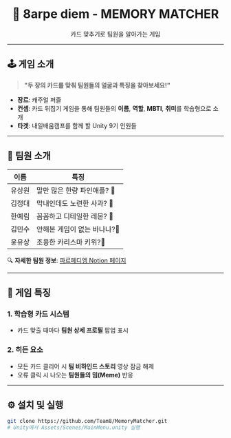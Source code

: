<div align="center">
  
  <h1>👥 8arpe diem - MEMORY MATCHER</h1>
  <p>카드 맞추기로 팀원을 알아가는 게임</p>
 
</div>

---

## 🕹️ **게임 소개**
> **"두 장의 카드를 맞춰 팀원들의 얼굴과 특징을 찾아보세요!"**  
- **장르**: 캐주얼 퍼즐  
- **컨셉**: 카드 뒤집기 게임을 통해 팀원들의 **이름**, **역할**, **MBTI**, **취미**를 학습형으로 소개  
- **타겟**: 내일배움캠프를 함께 할 Unity 9기 인원들 

---

## 👋 **팀원 소개**
 | 이름 | 특징 |  
|------|------|  
| 유상원 | 말만 많은 한량 파인애플? 🍍|  
| 김정대 |  막내인데도 노련한 사과? 🍎|  
| 한예림 |  꼼꼼하고 디테일한 레몬? 🍋|   
| 김민수 | 안해본 게임이 없는 바나나?🍌|
| 윤유상 |  조용한 카리스마 키위?🥝|

🔍 **자세한 팀원 정보**: [파르페디엠 Notion 페이지](https://www.notion.so/teamsparta/8-1cb2dc3ef514806fba6be023c2759b36)  

---

## 🎯 **게임 특징**
### 1. **학습형 카드 시스템**
- 카드 맞출 때마다 **팀원 상세 프로필** 팝업 표시  

### 2. **히든 요소**
- 모든 카드 클리어 시 **팀 비하인드 스토리** 영상 잠금 해제  
- 오류 클릭 시 나오는 **팀원들의 밈(Meme)** 반응  

---

## ⚙️ **설치 및 실행**
```bash
git clone https://github.com/Team8/MemoryMatcher.git
# Unity에서 Assets/Scenes/MainMenu.unity 실행